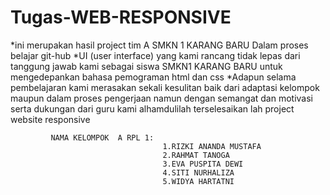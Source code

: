 # Tugas-WEB-RESPONSIVE

*ini merupakan hasil project tim A SMKN 1 KARANG BARU  Dalam proses belajar git-hub 
*UI (user interface) yang kami rancang tidak lepas dari tanggung jawab kami sebagai siswa SMKN1 KARANG BARU untuk mengedepankan
bahasa pemograman html dan css 
*Adapun selama pembelajaran kami merasakan sekali kesulitan baik dari adaptasi kelompok maupun dalam proses pengerjaan
namun dengan semangat dan motivasi serta dukungan dari guru kami alhamdulilah terselesaikan lah project website responsive 

             NAMA KELOMPOK  A RPL 1: 
                                      1.RIZKI ANANDA MUSTAFA
                                      2.RAHMAT TANOGA
                                      3.EVA PUSPITA DEWI
                                      4.SITI NURHALIZA
                                      5.WIDYA HARTATNI

#

